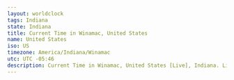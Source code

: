 ```yaml
---
layout: worldclock
tags: Indiana
state: Indiana
title: Current Time in Winamac, United States
name: United States
iso: US
timezone: America/Indiana/Winamac
utc: UTC -05:46
description: Current Time in Winamac, United States [Live], Indiana. Live update now time in Winamac, timezone America/Indiana/Winamac, UTC -05:46, Country ISO code & Current Local Time.
---
```


